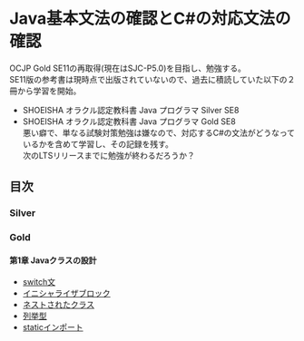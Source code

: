 # Java基本文法の確認とC#の対応文法の確認
OCJP Gold SE11の再取得(現在はSJC-P5.0)を目指し、勉強する。  
SE11版の参考書は現時点で出版されていないので、過去に積読していた以下の２冊から学習を開始。  
- SHOEISHA オラクル認定教科書 Java プログラマ Silver SE8  
- SHOEISHA オラクル認定教科書 Java プログラマ Gold SE8  
悪い癖で、単なる試験対策勉強は嫌なので、対応するC#の文法がどうなっているかを含めて学習し、その記録を残す。  
次のLTSリリースまでに勉強が終わるだろうか？  

## 目次
### Silver
### Gold 
#### 第1章 Javaクラスの設計
- [switch文](gold/chap01/switch.md)
- [イニシャライザブロック](gold/chap01/initializer-block.md)
- [ネストされたクラス](gold/chap01/nested-class.md)
- [列挙型](gold/chap01/enum.md)
- [staticインポート](gold/chap01/static-imort.md)
